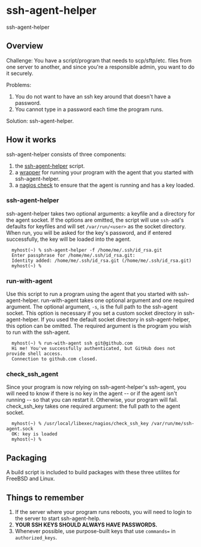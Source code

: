 # ssh-agent-helper
ssh-agent-helper

## Overview
Challenge:  You have a script/program that needs to scp/sftp/etc. files from one server to another, and since you're a responsible admin, you want to do it securely.

Problems:
  1. You do not want to have an ssh key around that doesn't have a password.
  2. You cannot type in a password each time the program runs.

Solution:  ssh-agent-helper.

## How it works
ssh-agent-helper consists of three components:
  1. the [ssh-agent-helper](ssh-agent-helper) script.
  2. a [wrapper](run-with-agent) for running your program with the agent that you started with ssh-agent-helper.
  3. a [nagios check](check_ssh_key) to ensure that the agent is running and has a key loaded.

### ssh-agent-helper
ssh-agent-helper takes two optional arguments:  a keyfile and a directory for the agent socket.  If the options are omitted, the script will use `ssh-add`'s defaults for keyfiles and will set `/var/run/<user>` as the socket directory.  When run, you will be asked for the key's password, and if entered successfully, the key will be loaded into the agent.
```
  myhost(~) % ssh-agent-helper -f /home/me/.ssh/id_rsa.git
  Enter passphrase for /home/me/.ssh/id_rsa.git:
  Identity added: /home/me/.ssh/id_rsa.git (/home/me/.ssh/id_rsa.git)
  myhost(~) %
```

### run-with-agent
Use this script to run a program using the agent that you started with ssh-agent-helper.  run-with-agent takes one optional argument and one required argument.  The optional argument, `-s`, is the full path to the ssh-agent socket.  This option is necessary if you set a custom socket directory in ssh-agent-helper.  If you used the default socket directory in ssh-agent-helper, this option can be omitted.  The required argument is the program you wish to run with the ssh-agent.
```
  myhost(~) % run-with-agent ssh git@github.com
  Hi me! You've successfully authenticated, but GitHub does not provide shell access.
  Connection to github.com closed.
```

### check_ssh_agent
Since your program is now relying on ssh-agent-helper's ssh-agent, you will need to know if there is no key in the agent -- or if the agent isn't running -- so that you can restart it.  Otherwise, your program will fail.  check_ssh_key takes one required argument:  the full path to the agent socket.
```
  myhost(~) % /usr/local/libexec/nagios/check_ssh_key /var/run/me/ssh-agent.sock
  OK: key is loaded
  myhost(~) %
```

## Packaging
A build script is included to build packages with these three utilites for FreeBSD and Linux.

## Things to remember
1. If the server where your program runs reboots, you will need to login to the server to start ssh-agent-help.
2. **YOUR SSH KEYS SHOULD ALWAYS HAVE PASSWORDS.**
3. Whenever possible, use purpose-built keys that use `commands=` in `authorized_keys`.

